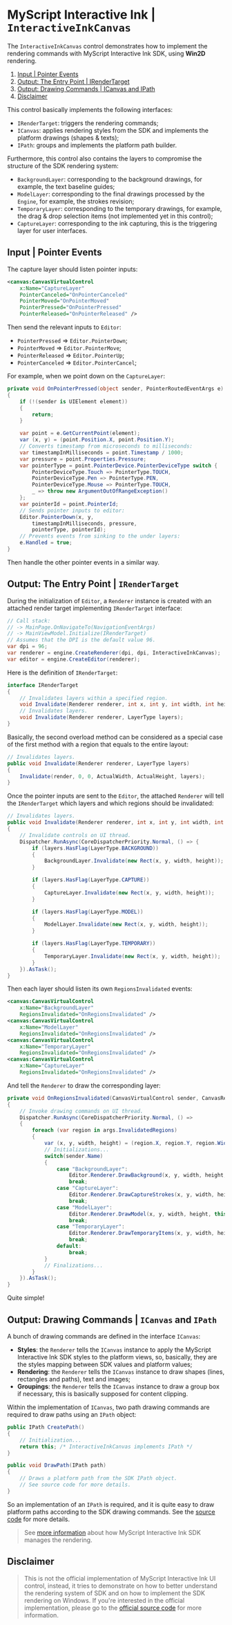 MyScript Interactive Ink | `InteractiveInkCanvas`
=================================================

The `InteractiveInkCanvas` control demonstrates how to implement the rendering commands with MyScript Interactive Ink SDK, using **Win2D** rendering.

1. [Input | Pointer Events](#input--pointer-events)
2. [Output: The Entry Point | IRenderTarget](#output-the-entry-point--irendertarget)
3. [Output: Drawing Commands | ICanvas and IPath](#output-drawing-commands--icanvas-and-ipath)
4. [Disclaimer](#disclaimer)

This control basically implements the following interfaces:

- `IRenderTarget`: triggers the rendering commands;
- `ICanvas`: applies rendering styles from the SDK and implements the platform drawings (shapes & texts);
- `IPath`: groups and implements the platform path builder.

Furthermore, this control also contains the layers to compromise the structure of the SDK rendering system:

- `BackgroundLayer`: corresponding to the background drawings, for example, the text baseline guides;
- `ModelLayer`: corresponding to the final drawings processed by the `Engine`, for example, the strokes revision;
- `TemporaryLayer`: corresponding to the temporary drawings, for example, the drag & drop selection items (not implemented yet in this control);
- `CaptureLayer`: corresponding to the ink capturing, this is the triggering layer for user interfaces.

Input | Pointer Events
---------------------------

The capture layer should listen pointer inputs:

```xml
<canvas:CanvasVirtualControl
    x:Name="CaptureLayer"
    PointerCanceled="OnPointerCanceled"
    PointerMoved="OnPointerMoved"
    PointerPressed="OnPointerPressed"
    PointerReleased="OnPointerReleased" />
```

Then send the relevant inputs to `Editor`:

- `PointerPressed` => `Editor.PointerDown`;
- `PointerMoved` => `Editor.PointerMove`;
- `PointerReleased` => `Editor.PointerUp`;
- `PointerCanceled` => `Editor.PointerCancel`;

For example, when we point down on the `CaptureLayer`:

```csharp
private void OnPointerPressed(object sender, PointerRoutedEventArgs e)
{
    if (!(sender is UIElement element))
    {
        return;
    }

    var point = e.GetCurrentPoint(element);
    var (x, y) = (point.Position.X, point.Position.Y);
    // Converts timestamp from microseconds to milliseconds:
    var timestampInMilliseconds = point.Timestamp / 1000;
    var pressure = point.Properties.Pressure;
    var pointerType = point.PointerDevice.PointerDeviceType switch {
        PointerDeviceType.Touch => PointerType.TOUCH,
        PointerDeviceType.Pen => PointerType.PEN,
        PointerDeviceType.Mouse => PointerType.TOUCH,
        _ => throw new ArgumentOutOfRangeException()
    };
    var pointerId = point.PointerId;
    // Sends pointer inputs to editor:
    Editor.PointerDown(x, y,
        timestampInMilliseconds, pressure,
        pointerType, pointerId);
    // Prevents events from sinking to the under layers:
    e.Handled = true;
}
```

Then handle the other pointer events in a similar way.

Output: The Entry Point | `IRenderTarget`
-----------------------------------------

During the initialization of `Editor`, a `Renderer` instance is created with an attached render target implementing `IRenderTarget` interface:

```csharp
// Call stack:
// -> MainPage.OnNavigateTo(NavigationEventArgs)
// -> MainViewModel.Initialize(IRenderTarget)
// Assumes that the DPI is the default value 96.
var dpi = 96;
var renderer = engine.CreateRenderer(dpi, dpi, InteractiveInkCanvas);
var editor = engine.CreateEditor(renderer);
```

Here is the definition of `IRenderTarget`:

```csharp
interface IRenderTarget
{
    // Invalidates layers within a specified region.
    void Invalidate(Renderer renderer, int x, int y, int width, int height, LayerType layers);
    // Invalidates layers.
    void Invalidate(Renderer renderer, LayerType layers);
}
```

Basically, the second overload method can be considered as a special case of the first method with a region that equals to the entire layout:

```csharp
// Invalidates layers.
public void Invalidate(Renderer renderer, LayerType layers)
{
    Invalidate(render, 0, 0, ActualWidth, ActualHeight, layers);
}
```

Once the pointer inputs are sent to the `Editor`, the attached `Renderer` will tell the `IRenderTarget` which layers and which regions should be invalidated:

```csharp
// Invalidates layers.
public void Invalidate(Renderer renderer, int x, int y, int width, int height, LayerType layers)
{
    // Invalidate controls on UI thread.
    Dispatcher.RunAsync(CoreDispatcherPriority.Normal, () => {
        if (layers.HasFlag(LayerType.BACKGROUND))
        {
            BackgroundLayer.Invalidate(new Rect(x, y, width, height));
        }

        if (layers.HasFlag(LayerType.CAPTURE))
        {
            CaptureLayer.Invalidate(new Rect(x, y, width, height));
        }

        if (layers.HasFlag(LayerType.MODEL))
        {
            ModelLayer.Invalidate(new Rect(x, y, width, height));
        }

        if (layers.HasFlag(LayerType.TEMPORARY))
        {
            TemporaryLayer.Invalidate(new Rect(x, y, width, height));
        }
    }).AsTask();
}
```

Then each layer should listen its own `RegionsInvalidated` events:

```xml
<canvas:CanvasVirtualControl
    x:Name="BackgroundLayer"
    RegionsInvalidated="OnRegionsInvalidated" />
<canvas:CanvasVirtualControl
    x:Name="ModelLayer"
    RegionsInvalidated="OnRegionsInvalidated" />
<canvas:CanvasVirtualControl
    x:Name="TemporaryLayer"
    RegionsInvalidated="OnRegionsInvalidated" />
<canvas:CanvasVirtualControl
    x:Name="CaptureLayer"
    RegionsInvalidated="OnRegionsInvalidated" />
```

And tell the `Renderer` to draw the corresponding layer:

```csharp
private void OnRegionsInvalidated(CanvasVirtualControl sender, CanvasRegionsInvalidatedEventArgs args)
{
    // Invoke drawing commands on UI thread.
    Dispatcher.RunAsync(CoreDispatcherPriority.Normal, () =>
    {
        foreach (var region in args.InvalidatedRegions)
        {
            var (x, y, width, height) = (region.X, region.Y, region.Width, region.Height);
            // Initializations...
            switch(sender.Name)
            {
                case "BackgroundLayer":
                    Editor.Renderer.DrawBackground(x, y, width, height, this /* InteractiveInkCanvas implements ICanvas */);
                    break;
                case "CaptureLayer":
                    Editor.Renderer.DrawCaptureStrokes(x, y, width, height, this /* InteractiveInkCanvas implements ICanvas */);
                    break;
                case "ModelLayer":
                    Editor.Renderer.DrawModel(x, y, width, height, this /* InteractiveInkCanvas implements ICanvas */);
                    break;
                case "TemporaryLayer":
                    Editor.Renderer.DrawTemporaryItems(x, y, width, height, this /* InteractiveInkCanvas implements ICanvas */);
                    break;
                default:
                    break;
            }
            // Finalizations...
        }
    }).AsTask();
}
```

Quite simple!

Output: Drawing Commands | `ICanvas` and `IPath`
------------------------------------------------

A bunch of drawing commands are defined in the interface `ICanvas`:

- **Styles**: the `Renderer` tells the `ICanvas` instance to apply the MyScript Interactive Ink SDK styles to the platform views, so, basically, they are the styles mapping between SDK values and platform values;
- **Rendering**: the `Renderer` tells the `ICanvas` instance to draw shapes (lines, rectangles and paths), text and images;
- **Groupings**: the `Renderer` tells the `ICanvas` instance to draw a group box if necessary, this is basically supposed for content clipping.

Within the implementation of `ICanvas`, two path drawing commands are required to draw paths using an `IPath` object:

```csharp
public IPath CreatePath()
{
    // Initialization...
    return this; /* InteractiveInkCanvas implements IPath */
}

public void DrawPath(IPath path)
{
    // Draws a platform path from the SDK IPath object.
    // See source code for more details.
}
```

So an implementation of an `IPath` is required, and it is quite easy to draw platform paths according to the SDK drawing commands. See the [source code](InteractiveInkCanvas.xaml.cs#L253) for more details.

> See [more information](https://developer.myscript.com/docs/interactive-ink/1.3/windows/fundamentals/rendering/) about how MyScript Interactive Ink SDK manages the rendering.

Disclaimer
----------

> This is not the official implementation of MyScript Interactive Ink UI control, instead, it tries to demonstrate on how to better understand the rendering system of SDK and on how to implement the SDK rendering on Windows.
> If you're interested in the official implementation, please go to the [official source code](https://github.com/MyScript/interactive-ink-examples-uwp/blob/master/UIReferenceImplementation/UserControls/EditorUserControl.xaml) for more information.
